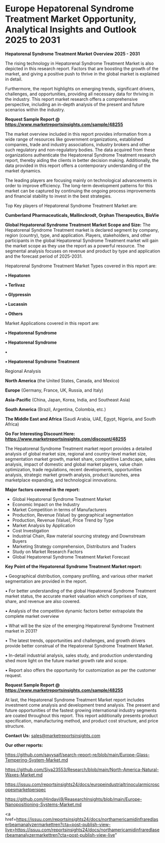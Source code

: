 # Europe Hepatorenal Syndrome Treatment Market Opportunity, Analytical Insights and Outlook 2025 to 2031

<Strong> Hepatorenal Syndrome Treatment Market Overview 2025 - 2031</strong>

The rising technology in Hepatorenal Syndrome Treatment Market is also depicted in this research report. Factors that are boosting the growth of the market, and giving a positive push to thrive in the global market is explained in detail.

Furthermore, the report highlights on emerging trends, significant drivers, challenges, and opportunities, providing all necessary data for thriving in the industry. This report market research offers a comprehensive perspective, including an in-depth analysis of the present and future scenarios within the industry.

<strong>Request Sample Report @ <a href=https://www.marketreportsinsights.com/sample/48255>https://www.marketreportsinsights.com/sample/48255</a></strong>

The market overview included in this report provides information from a wide range of resources like government organizations, established companies, trade and industry associations, industry brokers and other such regulatory and non-regulatory bodies. The data acquired from these organizations authenticate the Hepatorenal Syndrome Treatment research report, thereby aiding the clients in better decision making. Additionally, the data provided in this report offers a contemporary understanding of the market dynamics.

The leading players are focusing mainly on technological advancements in order to improve efficiency. The long-term development patterns for this market can be captured by continuing the ongoing process improvements and financial stability to invest in the best strategies.

Top Key players of Hepatorenal Syndrome Treatment Market are:

<strong>Cumberland Pharmaceuticals, Mallinckrodt, Orphan Therapeutics, BioVie</strong>

<strong><b>Global Hepatorenal Syndrome Treatment Market Scope and Size:</b></strong>
The Hepatorenal Syndrome Treatment market is declared segment by company, region (country), type, and application. Players, stakeholders, and other participants in the global Hepatorenal Syndrome Treatment market will gain the market scope as they use the report as a powerful resource. The segmental analysis focuses on revenue and product by type and application and the forecast period of 2025-2031.

Hepatorenal Syndrome Treatment Market Types covered in this report are:

<strong>•  Hepatoren

•  Terlivaz

•  Glypressin

•  Lucassin

•  Others</strong>

Market Applications covered in this report are:

<strong>•  Hepatorenal Syndrome

•  Hepatorenal Syndrome

•  

•  Hepatorenal Syndrome Treatment</strong> 

Regional Analysis

<strong>North America</strong> (the United States, Canada, and Mexico)

<strong>Europe</strong> (Germany, France, UK, Russia, and Italy)

<strong>Asia-Pacific</strong> (China, Japan, Korea, India, and Southeast Asia)

<strong>South America</strong> (Brazil, Argentina, Colombia, etc.)

<strong>The Middle East and Africa</strong> (Saudi Arabia, UAE, Egypt, Nigeria, and South Africa)

<strong>Go For Interesting Discount Here: <a href=https://www.marketreportsinsights.com/discount/48255>https://www.marketreportsinsights.com/discount/48255</a></strong>

The Hepatorenal Syndrome Treatment market report provides a detailed analysis of global market size, regional and country-level market size, segmentation market growth, market share, competitive Landscape, sales analysis, impact of domestic and global market players, value chain optimization, trade regulations, recent developments, opportunities analysis, strategic market growth analysis, product launches, area marketplace expanding, and technological innovations.

<strong><b>Major factors covered in the report:</b></strong>
<ul>
  <li>Global Hepatorenal Syndrome Treatment Market </li>
  <li>Economic Impact on the Industry</li>
  <li>Market Competition in terms of Manufacturers</li>
  <li>Production, Revenue (Value) by geographical segmentation</li>
  <li>Production, Revenue (Value), Price Trend by Type</li>
  <li>Market Analysis by Application</li>
  <li>Cost Investigation</li>
  <li>Industrial Chain, Raw material sourcing strategy and Downstream Buyers</li>
  <li>Marketing Strategy comprehension, Distributors and Traders</li>
  <li>Study on Market Research Factors</li>
  <li>Global Hepatorenal Syndrome Treatment Market Forecast</li>
</ul>

<strong><b>Key Point of the Hepatorenal Syndrome Treatment Market report:</b></strong>

• Geographical distribution, company profiling, and various other market segmentation are provided in the report.

• For better understanding of the global Hepatorenal Syndrome Treatment market status, the accurate market valuation which comprises of size, share, and revenue are also covered.

• Analysis of the competitive dynamic factors better extrapolate the complete market overview

• What will be the size of the emerging Hepatorenal Syndrome Treatment market in 2031?

• The latest trends, opportunities and challenges, and growth drivers provide better construal of the Hepatorenal Syndrome Treatment Market.

• In-detail industrial analysis, sales study, and production understanding shed more light on the future market growth rate and scope.

• Report also offers the opportunity for customization as per the customer request.

<strong>Request Sample Report @ <a href=https://www.marketreportsinsights.com/sample/48255>https://www.marketreportsinsights.com/sample/48255</a></strong>

At last, the Hepatorenal Syndrome Treatment Market report includes investment come analysis and development trend analysis. The present and future opportunities of the fastest growing international industry segments are coated throughout this report. This report additionally presents product specification, manufacturing method, and product cost structure, and price structure.

<strong>Contact Us:</strong>
sales@marketreportsinsights.com

<strong>Our other reports:</strong>

<a href=https://github.com/sayysaif/search-report-re/blob/main/Europe-Glass-Tempering-System-Market.md>https://github.com/sayysaif/search-report-re/blob/main/Europe-Glass-Tempering-System-Market.md</a>

<a href=https://github.com/Siya23553/Research/blob/main/North-America-Natural-Waxes-Market.md>https://github.com/Siya23553/Research/blob/main/North-America-Natural-Waxes-Market.md</a>

<a href=https://issuu.com/reportsinsights24/docs/europeindustrialtrinocularmicroscopesmarketperspec>https://issuu.com/reportsinsights24/docs/europeindustrialtrinocularmicroscopesmarketperspec</a>

<a href=https://github.com/Hindavii9/ReasearchInsights/blob/main/Europe-Nanopositioning-Systems-Market.md>https://github.com/Hindavii9/ReasearchInsights/blob/main/Europe-Nanopositioning-Systems-Market.md</a>

<a href=https://issuu.com/reportsinsights24/docs/northamericamidinfraredlaserbeamanalyzermarkettren?cta=post-publish-view-live>https://issuu.com/reportsinsights24/docs/northamericamidinfraredlaserbeamanalyzermarkettren?cta=post-publish-view-live</a>"
